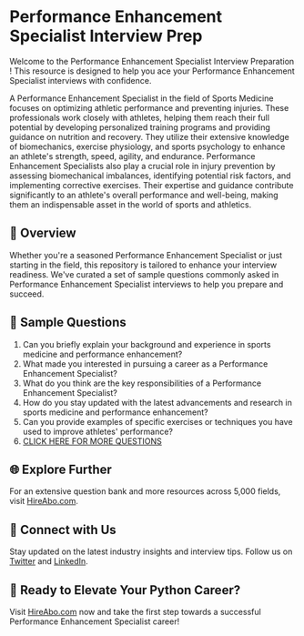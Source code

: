 # Performance Enhancement Specialist Interview Prep

Welcome to the Performance Enhancement Specialist Interview Preparation ! This resource is designed to help you ace your Performance Enhancement Specialist interviews with confidence.

A Performance Enhancement Specialist in the field of Sports Medicine focuses on optimizing athletic performance and preventing injuries. These professionals work closely with athletes, helping them reach their full potential by developing personalized training programs and providing guidance on nutrition and recovery. They utilize their extensive knowledge of biomechanics, exercise physiology, and sports psychology to enhance an athlete's strength, speed, agility, and endurance. Performance Enhancement Specialists also play a crucial role in injury prevention by assessing biomechanical imbalances, identifying potential risk factors, and implementing corrective exercises. Their expertise and guidance contribute significantly to an athlete's overall performance and well-being, making them an indispensable asset in the world of sports and athletics.

## 🚀 Overview

Whether you're a seasoned Performance Enhancement Specialist or just starting in the field, this repository is tailored to enhance your interview readiness. We've curated a set of sample questions commonly asked in Performance Enhancement Specialist interviews to help you prepare and succeed.

## 📝 Sample Questions

1. Can you briefly explain your background and experience in sports medicine and performance enhancement?
2. What made you interested in pursuing a career as a Performance Enhancement Specialist?
3. What do you think are the key responsibilities of a Performance Enhancement Specialist?
4. How do you stay updated with the latest advancements and research in sports medicine and performance enhancement?
5. Can you provide examples of specific exercises or techniques you have used to improve athletes' performance?
6. [CLICK HERE FOR MORE QUESTIONS](https://hireabo.com/job/15_1_22/Performance%20Enhancement%20Specialist)

## 🌐 Explore Further

For an extensive question bank and more resources across 5,000 fields, visit [HireAbo.com](https://www.hireabo.com).

## 📱 Connect with Us

Stay updated on the latest industry insights and interview tips. Follow us on [Twitter](https://twitter.com/hireabo) and [LinkedIn](https://www.linkedin.com/in/hire-abo-3609972a8/).

## 🚀 Ready to Elevate Your Python Career?

Visit [HireAbo.com](https://www.hireabo.com) now and take the first step towards a successful Performance Enhancement Specialist career!